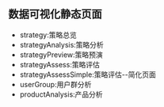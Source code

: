 ## 数据可视化静态页面

- strategy:策略总览
- strategyAnalysis:策略分析
- strategyPreview:策略预演
- strategyAssess:策略评估
- strategyAssessSimple:策略评估--简化页面
- userGroup:用户群分析
- productAnalysis:产品分析
